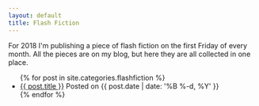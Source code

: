 ```yaml
---
layout: default
title: Flash Fiction
---
```


For 2018 I'm publishing a piece of flash fiction on the first Friday of every month. All the pieces are on my blog, but here they are all collected in one place.

<ul>
{% for post in site.categories.flashfiction %}
<li><a href="{{ post.url }}">{{ post.title }}</a> Posted on {{ post.date | date: '%B %-d, %Y' }}</li>
{% endfor %}
</ul>